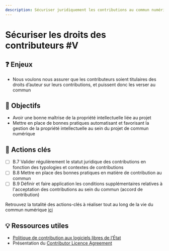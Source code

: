 ```yaml
---
description: Sécuriser juridiquement les contributions au commun numérique
---
```


# Sécuriser les droits des contributeurs \#V

## ❓ Enjeux

* Nous voulons nous assurer que les contributeurs soient titulaires des droits d’auteur sur leurs contributions, et puissent donc les verser au commun

## 🎯 Objectifs

* Avoir une bonne maîtrise de la propriété intellectuelle liée au projet
* Mettre en place de bonnes pratiques automatisant et favorisant la gestion de la propriété intellectuelle au sein du projet de commun numérique

## 📑 Actions clés

* [ ] B.7 Valider régulièrement le statut juridique des contributions en fonction des typologies et contextes de contributions
* [ ] B.8 Mettre en place des bonnes pratiques en matière de contribution au commun
* [ ] B.9 Définir et faire application les conditions supplémentaires relatives à l'acceptation des contributions au sein du commun \(accord de contribution\)

Retrouvez la totalité des actions-clés à réaliser tout au long de la vie du commun numérique [ici](../recapitulatif-des-actions-cles.md)

## 💡 Ressources utiles

* [Politique de contribution aux logiciels libres de l’État](https://www.numerique.gouv.fr/publications/politique-logiciel-libre/)
* Présentation du [Contributor Licence Agreement](https://en.wikipedia.org/wiki/Contributor_License_Agreement)

